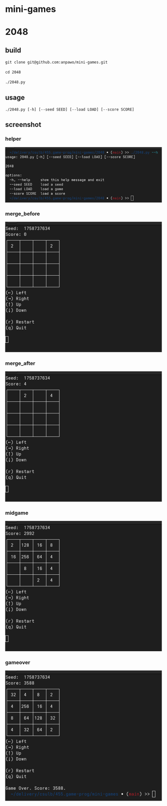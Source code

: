 # mini-games

# 2048

## build
```
git clone git@github.com:anpawo/mini-games.git

cd 2048

./2048.py
```

## usage
```
./2048.py [-h] [--seed SEED] [--load LOAD] [--score SCORE]
```

## screenshot

### helper
![img](screenshot/helper.png)  
### merge_before
![img](screenshot/merge_before.png)  
### merge_after
![img](screenshot/merge_after.png)  
### midgame
![img](screenshot/midgame.png)  
### gameover
![img](screenshot/gameover.png)  

